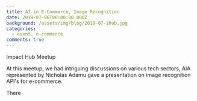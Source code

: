 ```yaml
---
title: AI in E-Commerce, Image Recognition
date: 2019-07-06T00:00:00.000Z
background: /assets/img/blog/2019-07-ihub.jpg
categories:
  - event, e-commerce
comments: true
---
```

Impact Hub Meetup

At this meetup, we had intriguing discussions on various tech sectors, AIA represented by Nicholas Adamu gave a presentation on image recognition API's for e-commerce.

There